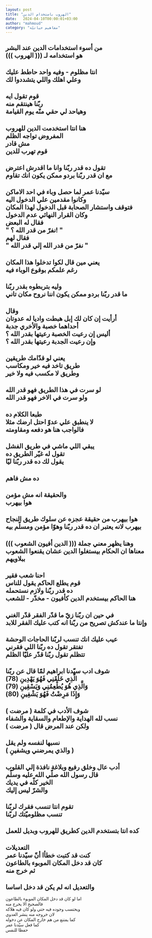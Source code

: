 ```yaml
---
layout: post
title: "الهروب باستخدام الدين"
date:   2024-04-10T00:00:01+03:00
author: "mahmoud"
category: "مفاهيم حياتيّة"
---
```



من أسوء استخدامات الدين عند البشر  
هو استخدامه لـ ((( الهروب )))  
-  
انتا مظلوم - وفيه واحد حاطط عليك  
وعلي اهلك واللي يتشددوا لك  
-  
قوم تقول ايه  
ربّنا هينتقم منه  
وهياحد لي حقي منّه يوم القيامة  
-  
هنا انتا استخدمت الدين للهروب  
المفروض تواجه الظلم  
مش قادر  
قوم تهرب للدين  
-  
تقول ده قدر ربّنا وانا ما اقدرش اعترض  
مع ان قدر ربّنا بردو ممكن يكون انك تقاوم  
-  
سيّدنا عمر لما حصل وباء في احد الاماكن  
وكانوا مقدمين علي الدخول اليه  
فتوقف واستشار الصحابة قبل الدخول لهذا المكان  
وكان القرار النهائي عدم الدخول  
فقال له البعض  
" نفرّ من قدر الله ؟! "  
فقال لهم  
" نفرّ من قدر الله إلي قدر الله "  
-  
يعني مين قال لكوا تدخلوا هذا المكان  
رغم علمكم بوقوع الوباء فيه  
-  
وليه بتربطوه بقدر ربّنا  
ما قدر ربّنا بردو ممكن يكون اننا نروح مكان تاني  
-  
وقال  
أرأيت إن كان لك إبل هبطت واديا له عدوتان  
أحداهما خصبة والأخري جدبة  
أليس إن رعيت الخصبة رعيتها بقدر الله ؟  
وإن رعيت الجدبة رعيتها بقدر الله ؟  
-  
يعني لو قدّامك طريقين  
طريق تاخد فيه خير ومكاسب  
وطريق لا مكسب فيه ولا خير  
-  
لو سرت في هذا الطريق فهو قدر الله  
ولو سرت في الاخر فهو قدر الله  
-  
طبعا الكلام ده  
لا ينطبق علي عدوّ احتل ارضك مثلا  
فالواجب هنا هو دفعه ومقاومته  
-  
يبقي اللي ماشي في طريق الفشل  
تقول له غيّر الطريق ده  
يقول لك ده قدر ربّنا ليّا  
-  
ده مش فاهم  
-  
والحقيقة انه مش مؤمن  
هوا بيهرب  
-  
هوا بيهرب من حقيقة عجزه عن سلوك طريق النجاح  
بيهرب لانه يعتبر ان ده قدر ربّنا وهوّا مؤمن ومسلّم
بيه  
-  
وهنا يظهر معني جملة ((( الدين أفيون الشعوب )))  
معناها ان الحكام بيستغلوا الدين عشان يقنعوا الشعوب
ببلاويهم  
-  
احنا شعب فقير  
قوم يطلع الحاكم يقول للناس  
ده قدر ربّنا ولازم نستحمله  
هنا الحاكم بيستخدم الدين كأفيون - مخدّر - للشعب  
-  
في حين ان ربّنا زيّ ما قدّر الفقر قدّر الغني  
وإنتا ما عندكش تصريح من ربّنا انه كتب عليك الفقر
للابد  
-  
عيب عليك انك تنسب لربّنا الحاجات الوحشة  
تفتقر تقول ده ربّنا اللي فقرني  
تتظلم تقول ربّنا قدّر عليّا الظلم  
-  
شوف ادب سيّدنا ابراهيم لمّا قال عن ربّنا  
الَّذِي خَلَقَنِي فَهُوَ يَهْدِينِ (78)  
وَالَّذِي هُوَ يُطْعِمُنِي وَيَسْقِينِ (79)  
وَإِذَا مَرِضْتُ فَهُوَ يَشْفِينِ (80)  
-  
شوف الأدب في كلمة ( مرضت )  
نسب لله الهداية والإطعام والسقاية والشفاء  
ولكن عند المرض قال ( مرضت )  
-  
نسبها لنفسه ولم يقل  
( والذي يمرضني ويشفينِ )  
-  
أدب عال وخلق رفيع وبلاغة نافذة إلي القلوب  
قال رسول الله صلّي الله عليه وسلّم  
الخير كلّه في يديك  
والشرّ ليس إليك  
-  
تقوم انتا تنسب فقرك لربّنا  
تنسب مظلوميّتك لربّنا  
-  
كده انتا بتستخدم الدين كطريق للهروب وبديل للعمل  
-  
التعديلات  
كنت قد كتبت خطأا أنّ سيّدنا عمر  
كان قد دخل المكان الموبوء بالطاعون  
ثم خرج منه  
-  
والتعديل انه لم يكن قد دخل اساسا  
-  
اما لو كان قد دخل المكان الموبوء بالطاعون  
فالصحيح الا يخرج منه  
ويحتسب وجوده فيه حتي ولو كان فيه هلاكه  
لان خروجه منه ينشر العدوي  
كما يمتنع من هم خارج المكان عن دخوله  
كما فعل سيّدنا عمر  
حفظا للنفس
